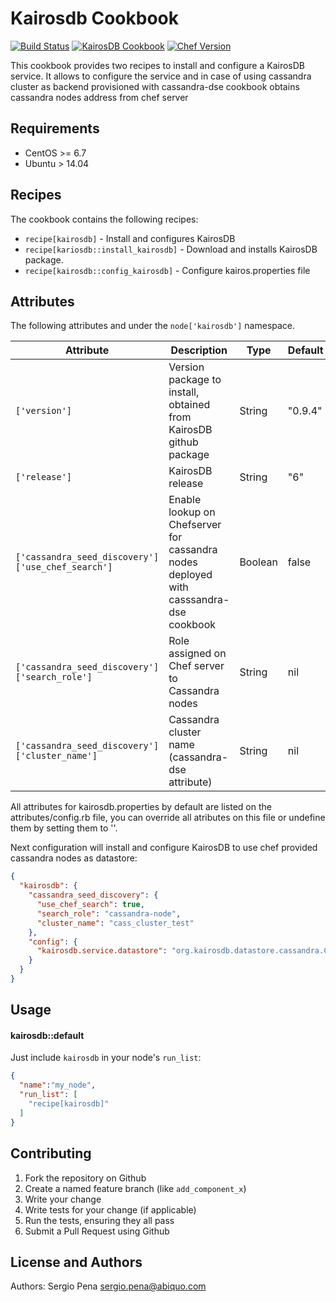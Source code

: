 Kairosdb Cookbook
=================

[![Build Status](https://travis-ci.org/sergiopena/kairosdb-cookbook.svg?branch=master)](https://travis-ci.org/sergiopena/kairosdb-cookbook)
[![KairosDB Cookbook](http://img.shields.io/badge/cookbook-v0.1.1-blue.svg?style=flat)](https://supermarket.chef.io/cookbooks/abiquo)
[![Chef Version](http://img.shields.io/badge/chef-v12.9.38-orange.svg?style=flat)](https://www.chef.io)

This cookbook provides two recipes to install and configure a KairosDB service. It allows to configure the service and in case of using cassandra cluster as backend provisioned with cassandra-dse cookbook obtains cassandra nodes address from chef server

Requirements
------------
* CentOS >= 6.7
* Ubuntu > 14.04

Recipes
----------
The cookbook contains the following recipes:
* `recipe[kairosdb]` - Install and configures KairosDB
* `recipe[kariosdb::install_kairosdb]` - Download and installs KairosDB package.
* `recipe[kairosdb::config_kairosdb]` - Configure kairos.properties file

Attributes
----------
The following attributes and under the `node['kairosdb']` namespace.

Attribute|Description|Type|Default
---|---|---|---
`['version']`|Version package to install, obtained from KairosDB github package|String|"0.9.4"
`['release']`|KairosDB release|String|"6"
`['cassandra_seed_discovery']['use_chef_search']`|Enable lookup on Chefserver for cassandra nodes deployed with casssandra-dse cookbook|Boolean|false
`['cassandra_seed_discovery']['search_role']`|Role assigned on Chef server to Cassandra nodes|String|nil
`['cassandra_seed_discovery']['cluster_name']`|Cassandra cluster name (cassandra-dse attribute)|String|nil


All attributes for kairosdb.properties by default are listed on the attributes/config.rb file, you can override all atributes on this file or undefine them by setting them to ''.

Next configuration will install and configure KairosDB to use chef provided cassandra nodes as datastore:

```json
{
  "kairosdb": {
    "cassandra_seed_discovery": {
      "use_chef_search": true,
      "search_role": "cassandra-node",
      "cluster_name": "cass_cluster_test"
    },
    "config": {
      "kairosdb.service.datastore": "org.kairosdb.datastore.cassandra.CassandraModule"
    }
  }
}
```

Usage
-----
#### kairosdb::default

Just include `kairosdb` in your node's `run_list`:

```json
{
  "name":"my_node",
  "run_list": [
    "recipe[kairosdb]"
  ]
}
```

Contributing
------------

1. Fork the repository on Github
2. Create a named feature branch (like `add_component_x`)
3. Write your change
4. Write tests for your change (if applicable)
5. Run the tests, ensuring they all pass
6. Submit a Pull Request using Github

License and Authors
-------------------
Authors: Sergio Pena <sergio.pena@abiquo.com>
